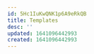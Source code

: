 ```yaml
---
id: 5Hc1IuKwQNK1p6A9eRkQB
title: Templates
desc: ''
updated: 1641096442993
created: 1641096442993
---
```


